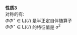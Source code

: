 **性质3**  
对称的有:  
 $\Phi\Phi^\star\in\mathbf{L}(U)$ 是半正定自伴随算子  
 $\Phi\Phi^\star\in\mathbf{L}(U)$ 的特征值是 $\sigma^2$  
